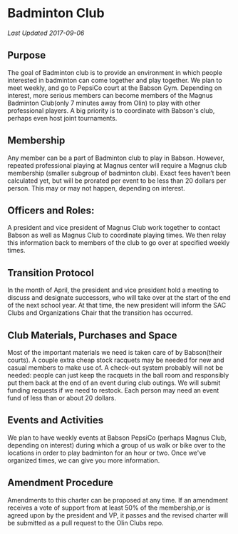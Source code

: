 ﻿# Badminton Club
*Last Updated 2017-09-06*

## Purpose
The goal of Badminton club is to provide an environment in which people interested in badminton can come together and play together. We plan to meet weekly, and go to PepsiCo court at the Babson Gym. Depending on interest, more serious members can become members of the Magnus Badminton Club(only 7 minutes away from Olin) to play with other professional players. A big priority is to coordinate with Babson's club, perhaps even host joint tournaments.

## Membership
Any member can be a part of Badminton club to play in Babson. However, repeated professional playing at Magnus center will require a Magnus club membership (smaller subgroup of badminton club). Exact fees haven’t been calculated yet, but will be prorated per event to be less than 20 dollars per person.	This may or may not happen, depending on interest.

## Officers and Roles:
A president and vice president of Magnus Club work together to contact Babson as well as Magnus Club to coordinate playing times. We then relay this information back to members of the club to go over at specified weekly times.

## Transition Protocol
In the month of April, the president and vice president hold a meeting to discuss and  designate successors, who will take over at the start of the end of the next school year. At that time, the new president will inform the SAC Clubs and Organizations Chair that the transition has occurred.

## Club Materials, Purchases and Space
Most of the important materials we need is taken care of by Babson(their courts). A couple extra cheap stock racquets may be needed for new and casual members to make use of. A check-out system probably will not be needed: people can just keep the racquets in the ball room and responsibly put them back at the end of an event during club outings. We will submit funding requests if we need to restock. Each person may need an event fund of less than or about 20 dollars.

## Events and Activities
We plan to have weekly events at Babson PepsiCo (perhaps Magnus Club, depending on interest) during which a group of us walk or bike over to the locations in order to play badminton for an hour or two. Once we've organized times, we can give you more information.

## Amendment Procedure
Amendments to this charter can be proposed at any time. If an amendment receives a vote of support from at least 50% of the membership,or is agreed upon by the president and VP, it passes and the revised charter will be submitted as a pull request to the Olin Clubs repo.
